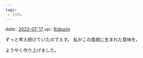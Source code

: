```yaml
---
tags:
 - Info
---
```


date:: [2022-07-17](Daily_Note/2022-07-17.md)
up:: [Koburin](../Bar/Novel/Nacaria/Koburin.md)

ずっと考え続けていたのでえす。
私がこの風貌に生まれた意味を。

ようやく作り上げました。